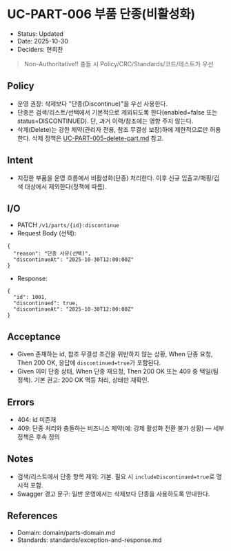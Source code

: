 # UC-PART-006 부품 단종(비활성화)

- Status: Updated
- Date: 2025-10-30
- Deciders: 현희찬

> Non-Authoritative!! 충돌 시 Policy/CRC/Standards/코드/테스트가 우선

## Policy
- 운영 권장: 삭제보다 "단종(Discontinue)"을 우선 사용한다.
- 단종은 검색/리스트/선택에서 기본적으로 제외되도록 한다(enabled=false 또는 status=DISCONTINUED). 단, 과거 이력/참조에는 영향 주지 않는다.
- 삭제(Delete)는 강한 제약(관리자 전용, 참조 무결성 보장)하에 제한적으로만 허용한다. 삭제 정책은 [UC-PART-005-delete-part.md](./UC-PART-005-delete-part.md) 참고.

## Intent
- 지정한 부품을 운영 흐름에서 비활성화(단종) 처리한다. 이후 신규 입출고/매핑/검색 대상에서 제외한다(정책에 따름).

## I/O
- PATCH `/v1/parts/{id}:discontinue`
- Request Body (선택):
```
{
  "reason": "단종 사유(선택)",
  "discontinueAt": "2025-10-30T12:00:00Z"  
}
```
- Response:
```
{
  "id": 1001,
  "discontinued": true,
  "discontinueAt": "2025-10-30T12:00:00Z"
}
```

## Acceptance
- Given 존재하는 id, 참조 무결성 조건을 위반하지 않는 상황,
  When 단종 요청,
  Then 200 OK, 응답에 `discontinued=true`가 포함된다.
- Given 이미 단종 상태,
  When 단종 재요청,
  Then 200 OK 또는 409 중 택일(팀 정책). 기본 권고: 200 OK 멱등 처리, 상태만 재확인.

## Errors
- 404: id 미존재
- 409: 단종 처리와 충돌하는 비즈니스 제약(예: 강제 활성화 전환 불가 상황) — 세부 정책은 후속 정의

## Notes
- 검색/리스트에서 단종 항목 제외: 기본. 필요 시 `includeDiscontinued=true`로 명시적 포함.
- Swagger 경고 문구: 일반 운영에서는 삭제보다 단종을 사용하도록 안내한다.

## References
- Domain: domain/parts-domain.md
- Standards: standards/exception-and-response.md

